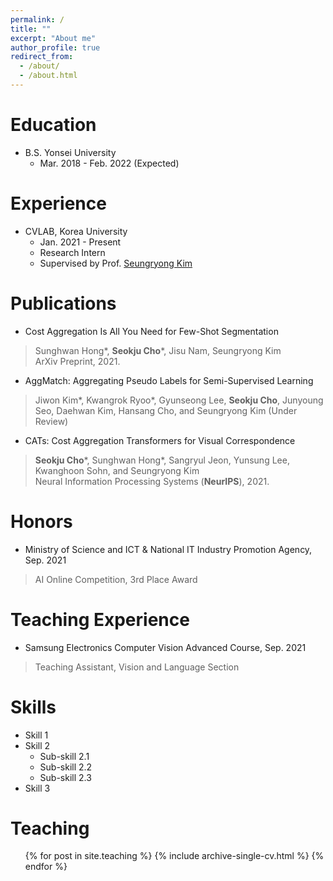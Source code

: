 ```yaml
---
permalink: /
title: ""
excerpt: "About me"
author_profile: true
redirect_from: 
  - /about/
  - /about.html
---
```


Education
======
* B.S. Yonsei University 
  * Mar. 2018 - Feb. 2022 (Expected)

Experience
======
* CVLAB, Korea University
  * Jan. 2021 - Present
  * Research Intern
  * Supervised by Prof. <a href="https://seungryong.github.io">Seungryong Kim</a>

Publications
======
* Cost Aggregation Is All You Need for Few-Shot Segmentation
> Sunghwan Hong*, **Seokju Cho**\*, Jisu Nam, Seungryong Kim<br>
ArXiv Preprint, 2021.
* AggMatch: Aggregating Pseudo Labels for Semi-Supervised Learning
> Jiwon Kim*, Kwangrok Ryoo*, Gyunseong Lee, **Seokju Cho**, Junyoung Seo, Daehwan Kim, Hansang Cho, and Seungryong Kim (Under Review)
* CATs: Cost Aggregation Transformers for Visual Correspondence
> **Seokju Cho**\*, Sunghwan Hong*, Sangryul Jeon, Yunsung Lee, Kwanghoon Sohn, and Seungryong Kim <br>
Neural Information Processing Systems (**NeurIPS**), 2021.

Honors
======
* Ministry of Science and ICT & National IT Industry Promotion Agency, Sep. 2021
> AI Online Competition, 3rd Place Award

Teaching Experience
======
* Samsung Electronics Computer Vision Advanced Course, Sep. 2021
> Teaching Assistant, Vision and Language Section

Skills
======
* Skill 1
* Skill 2
  * Sub-skill 2.1
  * Sub-skill 2.2
  * Sub-skill 2.3
* Skill 3
  
Teaching
======
  <ul>{% for post in site.teaching %}
    {% include archive-single-cv.html %}
  {% endfor %}</ul>
